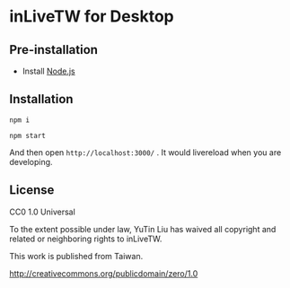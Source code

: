 inLiveTW for Desktop
=======

## Pre-installation

- Install [Node.js](http://nodejs.org/)

## Installation

`npm i`

`npm start`

And then open `http://localhost:3000/` . It would livereload when you are developing.

## License

CC0 1.0 Universal

To the extent possible under law, YuTin Liu has waived all copyright and related or neighboring rights to inLiveTW.

This work is published from Taiwan.

http://creativecommons.org/publicdomain/zero/1.0